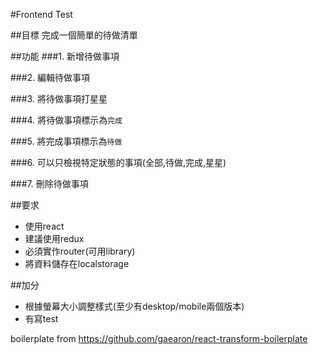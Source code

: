 #Frontend Test

##目標
完成一個簡單的待做清單

##功能
###1. 新增待做事項

###2. 編輯待做事項

###3. 將待做事項打星星

###4. 將待做事項標示為`完成`

###5. 將完成事項標示為`待做`

###6. 可以只檢視特定狀態的事項(全部,待做,完成,星星)

###7. 刪除待做事項

##要求
* 使用react
* 建議使用redux
* 必須實作router(可用library)
* 將資料儲存在localstorage

##加分

* 根據螢幕大小調整樣式(至少有desktop/mobile兩個版本)
* 有寫test


boilerplate from https://github.com/gaearon/react-transform-boilerplate